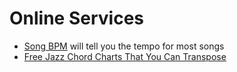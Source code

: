 # Online Services

- [Song BPM](https://songbpm.com/) will tell you the tempo for most songs
- [Free Jazz Chord Charts That You Can Transpose](http://jazzstudies.us/)
